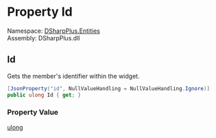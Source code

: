 # Property Id

Namespace: [DSharpPlus.Entities](DSharpPlus.Entities.md)  
Assembly: DSharpPlus.dll

## <a id="DSharpPlus_Entities_DiscordWidgetMember_Id"></a>Id

Gets the member's identifier within the widget.

```csharp
[JsonProperty("id", NullValueHandling = NullValueHandling.Ignore)]
public ulong Id { get; }
```

### Property Value

[ulong](https://learn.microsoft.com/dotnet/api/system.uint64)

